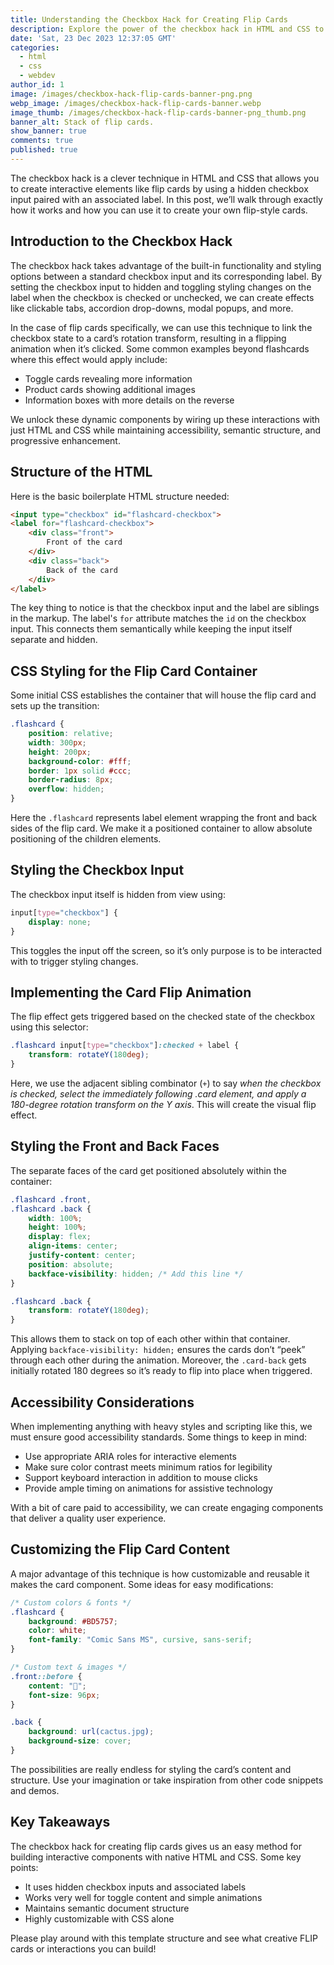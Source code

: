 ```yaml
---
title: Understanding the Checkbox Hack for Creating Flip Cards
description: Explore the power of the checkbox hack in HTML and CSS to create engaging flip cards. Learn how to leverage this technique for interactive components like toggle cards, product displays, and information boxes. Enhance your web design skills with native HTML and CSS magic.
date: 'Sat, 23 Dec 2023 12:37:05 GMT'
categories:
  - html
  - css
  - webdev
author_id: 1
image: /images/checkbox-hack-flip-cards-banner-png.png
webp_image: /images/checkbox-hack-flip-cards-banner.webp
image_thumb: /images/checkbox-hack-flip-cards-banner-png_thumb.png
banner_alt: Stack of flip cards.
show_banner: true
comments: true
published: true
---
```


The checkbox hack is a clever technique in HTML and CSS that allows you to create interactive elements like flip cards by using a hidden checkbox input paired with an associated label. In this post, we’ll walk through exactly how it works and how you can use it to create your own flip-style cards.

## Introduction to the Checkbox Hack

The checkbox hack takes advantage of the built-in functionality and styling options between a standard checkbox input and its corresponding label. By setting the checkbox input to hidden and toggling styling changes on the label when the checkbox is checked or unchecked, we can create effects like clickable tabs, accordion drop-downs, modal popups, and more. 

In the case of flip cards specifically, we can use this technique to link the checkbox state to a card’s rotation transform, resulting in a flipping animation when it’s clicked. Some common examples beyond flashcards where this effect would apply include:

- Toggle cards revealing more information 
- Product cards showing additional images
- Information boxes with more details on the reverse

We unlock these dynamic components by wiring up these interactions with just HTML and CSS while maintaining accessibility, semantic structure, and progressive enhancement.

## Structure of the HTML

Here is the basic boilerplate HTML structure needed:

```html
<input type="checkbox" id="flashcard-checkbox">
<label for="flashcard-checkbox">
    <div class="front">
        Front of the card
    </div>
    <div class="back">
        Back of the card
    </div>
</label>
```

The key thing to notice is that the checkbox input and the label are siblings in the markup. The label's `for` attribute matches the `id` on the checkbox input. This connects them semantically while keeping the input itself separate and hidden.

## CSS Styling for the Flip Card Container

Some initial CSS establishes the container that will house the flip card and sets up the transition:

```css
.flashcard {
    position: relative;
    width: 300px;
    height: 200px;
    background-color: #fff;
    border: 1px solid #ccc;
    border-radius: 8px;
    overflow: hidden;
}
```

Here the `.flashcard` represents label element wrapping the front and back sides of the flip card. We make it a positioned container to allow absolute positioning of the children elements.

## Styling the Checkbox Input

The checkbox input itself is hidden from view using:

```css 
input[type="checkbox"] {
    display: none; 
}
```

This toggles the input off the screen, so it’s only purpose is to be interacted with to trigger styling changes.

## Implementing the Card Flip Animation

The flip effect gets triggered based on the checked state of the checkbox using this selector:

```css
.flashcard input[type="checkbox"]:checked + label {
    transform: rotateY(180deg);
}
``` 

Here, we use the adjacent sibling combinator (`+`) to say _when the checkbox is checked, select the immediately following .card element, and apply a 180-degree rotation transform on the Y axis_. This will create the visual flip effect.

## Styling the Front and Back Faces

The separate faces of the card get positioned absolutely within the container:

```css
.flashcard .front,
.flashcard .back {
    width: 100%;
    height: 100%;
    display: flex;
    align-items: center;
    justify-content: center;
    position: absolute;
    backface-visibility: hidden; /* Add this line */
}

.flashcard .back {
    transform: rotateY(180deg);
}
```

This allows them to stack on top of each other within that container. Applying `backface-visibility: hidden;` ensures the cards don’t “peek” through each other during the animation. Moreover, the `.card-back` gets initially rotated 180 degrees so it’s ready to flip into place when triggered.

## Accessibility Considerations

When implementing anything with heavy styles and scripting like this, we must ensure good accessibility standards. Some things to keep in mind:

- Use appropriate ARIA roles for interactive elements 
- Make sure color contrast meets minimum ratios for legibility  
- Support keyboard interaction in addition to mouse clicks
- Provide ample timing on animations for assistive technology

With a bit of care paid to accessibility, we can create engaging components that deliver a quality user experience.

## Customizing the Flip Card Content

A major advantage of this technique is how customizable and reusable it makes the card component. Some ideas for easy modifications:

```css
/* Custom colors & fonts */
.flashcard {
    background: #BD5757;
    color: white;
    font-family: "Comic Sans MS", cursive, sans-serif;
}

/* Custom text & images */
.front::before {
    content: "🌵";  
    font-size: 96px;
}

.back {
    background: url(cactus.jpg);
    background-size: cover; 
}
```

The possibilities are really endless for styling the card’s content and structure. Use your imagination or take inspiration from other code snippets and demos.

## Key Takeaways

The checkbox hack for creating flip cards gives us an easy method for building interactive components with native HTML and CSS. Some key points:

- It uses hidden checkbox inputs and associated labels 
- Works very well for toggle content and simple animations
- Maintains semantic document structure
- Highly customizable with CSS alone

Please play around with this template structure and see what creative FLIP cards or interactions you can build!


<script>
    import CodeEditor from '$lib/components/CodeEditor.svelte'
    const files = [
        `index.html`,
        `styles.css`
    ];
    export let slug
</script>

<CodeEditor fileList={files} slug={slug} />

